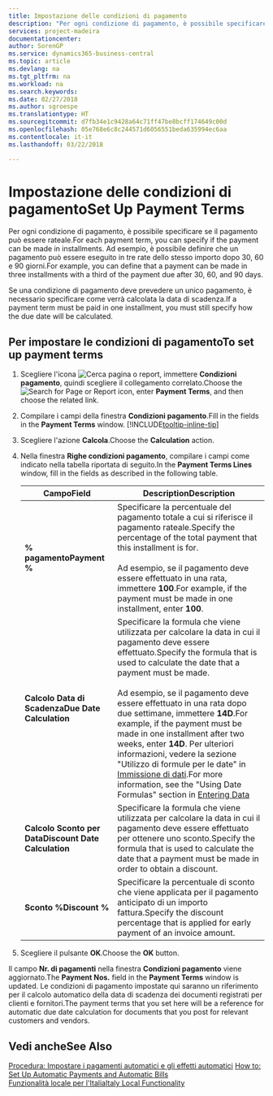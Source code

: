 ```yaml
---
title: Impostazione delle condizioni di pagamento
description: "Per ogni condizione di pagamento, è possibile specificare se il pagamento può essere rateale. Ad esempio, è possibile definire che un pagamento può essere eseguito in tre rate dello stesso importo dopo 30, 60 e 90 giorni."
services: project-madeira
documentationcenter: 
author: SorenGP
ms.service: dynamics365-business-central
ms.topic: article
ms.devlang: na
ms.tgt_pltfrm: na
ms.workload: na
ms.search.keywords: 
ms.date: 02/27/2018
ms.author: sgroespe
ms.translationtype: HT
ms.sourcegitcommit: d7fb34e1c9428a64c71ff47be8bcff174649c00d
ms.openlocfilehash: 05e768e6c8c244571d6056551beda635994ec6aa
ms.contentlocale: it-it
ms.lasthandoff: 03/22/2018

---
```

# <a name="set-up-payment-terms"></a><span data-ttu-id="c40a2-104">Impostazione delle condizioni di pagamento</span><span class="sxs-lookup"><span data-stu-id="c40a2-104">Set Up Payment Terms</span></span>
<span data-ttu-id="c40a2-105">Per ogni condizione di pagamento, è possibile specificare se il pagamento può essere rateale.</span><span class="sxs-lookup"><span data-stu-id="c40a2-105">For each payment term, you can specify if the payment can be made in installments.</span></span> <span data-ttu-id="c40a2-106">Ad esempio, è possibile definire che un pagamento può essere eseguito in tre rate dello stesso importo dopo 30, 60 e 90 giorni.</span><span class="sxs-lookup"><span data-stu-id="c40a2-106">For example, you can define that a payment can be made in three installments with a third of the payment due after 30, 60, and 90 days.</span></span>  

<span data-ttu-id="c40a2-107">Se una condizione di pagamento deve prevedere un unico pagamento, è necessario specificare come verrà calcolata la data di scadenza.</span><span class="sxs-lookup"><span data-stu-id="c40a2-107">If a payment term must be paid in one installment, you must still specify how the due date will be calculated.</span></span>  

## <a name="to-set-up-payment-terms"></a><span data-ttu-id="c40a2-108">Per impostare le condizioni di pagamento</span><span class="sxs-lookup"><span data-stu-id="c40a2-108">To set up payment terms</span></span>  
1.  <span data-ttu-id="c40a2-109">Scegliere l'icona ![Cerca pagina o report](../../media/ui-search/search_small.png "icona Cerca pagina o report"), immettere **Condizioni pagamento**, quindi scegliere il collegamento correlato.</span><span class="sxs-lookup"><span data-stu-id="c40a2-109">Choose the ![Search for Page or Report](../../media/ui-search/search_small.png "Search for Page or Report icon") icon, enter **Payment Terms**, and then choose the related link.</span></span>    
2.  <span data-ttu-id="c40a2-110">Compilare i campi della finestra **Condizioni pagamento**.</span><span class="sxs-lookup"><span data-stu-id="c40a2-110">Fill in the fields in the **Payment Terms** window.</span></span> [!INCLUDE[tooltip-inline-tip](../../includes/tooltip-inline-tip_md.md)]  
3.  <span data-ttu-id="c40a2-111">Scegliere l'azione **Calcola**.</span><span class="sxs-lookup"><span data-stu-id="c40a2-111">Choose the **Calculation** action.</span></span>  
4.  <span data-ttu-id="c40a2-112">Nella finestra **Righe condizioni pagamento**, compilare i campi come indicato nella tabella riportata di seguito.</span><span class="sxs-lookup"><span data-stu-id="c40a2-112">In the **Payment Terms Lines** window, fill in the fields as described in the following table.</span></span>  

    |<span data-ttu-id="c40a2-113">Campo</span><span class="sxs-lookup"><span data-stu-id="c40a2-113">Field</span></span>|<span data-ttu-id="c40a2-114">Description</span><span class="sxs-lookup"><span data-stu-id="c40a2-114">Description</span></span>|  
    |---------------------------------|---------------------------------------|  
    |<span data-ttu-id="c40a2-115">**% pagamento**</span><span class="sxs-lookup"><span data-stu-id="c40a2-115">**Payment %**</span></span>|<span data-ttu-id="c40a2-116">Specificare la percentuale del pagamento totale a cui si riferisce il pagamento rateale.</span><span class="sxs-lookup"><span data-stu-id="c40a2-116">Specify the percentage of the total payment that this installment is for.</span></span><br /><br /> <span data-ttu-id="c40a2-117">Ad esempio, se il pagamento deve essere effettuato in una rata, immettere **100**.</span><span class="sxs-lookup"><span data-stu-id="c40a2-117">For example, if the payment must be made in one installment, enter **100**.</span></span>|  
    |<span data-ttu-id="c40a2-118">**Calcolo Data di Scadenza**</span><span class="sxs-lookup"><span data-stu-id="c40a2-118">**Due Date Calculation**</span></span>|<span data-ttu-id="c40a2-119">Specificare la formula che viene utilizzata per calcolare la data in cui il pagamento deve essere effettuato.</span><span class="sxs-lookup"><span data-stu-id="c40a2-119">Specify the formula that is used to calculate the date that a payment must be made.</span></span><br /><br /> <span data-ttu-id="c40a2-120">Ad esempio, se il pagamento deve essere effettuato in una rata dopo due settimane, immettere **14D**.</span><span class="sxs-lookup"><span data-stu-id="c40a2-120">For example, if the payment must be made in one installment after two weeks, enter **14D**.</span></span> <span data-ttu-id="c40a2-121">Per ulteriori informazioni, vedere la sezione "Utilizzo di formule per le date" in [Immissione di dati](../../ui-enter-data.md).</span><span class="sxs-lookup"><span data-stu-id="c40a2-121">For more information, see the "Using Date Formulas" section in [Entering Data](../../ui-enter-data.md)</span></span>|  
    |<span data-ttu-id="c40a2-122">**Calcolo Sconto per Data**</span><span class="sxs-lookup"><span data-stu-id="c40a2-122">**Discount Date Calculation**</span></span>|<span data-ttu-id="c40a2-123">Specificare la formula che viene utilizzata per calcolare la data in cui il pagamento deve essere effettuato per ottenere uno sconto.</span><span class="sxs-lookup"><span data-stu-id="c40a2-123">Specify the formula that is used to calculate the date that a payment must be made in order to obtain a discount.</span></span>|  
    |<span data-ttu-id="c40a2-124">**Sconto %**</span><span class="sxs-lookup"><span data-stu-id="c40a2-124">**Discount %**</span></span>|<span data-ttu-id="c40a2-125">Specificare la percentuale di sconto che viene applicata per il pagamento anticipato di un importo fattura.</span><span class="sxs-lookup"><span data-stu-id="c40a2-125">Specify the discount percentage that is applied for early payment of an invoice amount.</span></span>|  

5.  <span data-ttu-id="c40a2-126">Scegliere il pulsante **OK**.</span><span class="sxs-lookup"><span data-stu-id="c40a2-126">Choose the **OK** button.</span></span>  

<span data-ttu-id="c40a2-127">Il campo **Nr. di pagamenti** nella finestra **Condizioni pagamento** viene aggiornato.</span><span class="sxs-lookup"><span data-stu-id="c40a2-127">The **Payment Nos.** field in the **Payment Terms** window is updated.</span></span> <span data-ttu-id="c40a2-128">Le condizioni di pagamento impostate qui saranno un riferimento per il calcolo automatico della data di scadenza dei documenti registrati per clienti e fornitori.</span><span class="sxs-lookup"><span data-stu-id="c40a2-128">The payment terms that you set here will be a reference for automatic due date calculation for documents that you post for relevant customers and vendors.</span></span>  

## <a name="see-also"></a><span data-ttu-id="c40a2-129">Vedi anche</span><span class="sxs-lookup"><span data-stu-id="c40a2-129">See Also</span></span>  
 <span data-ttu-id="c40a2-130">[Procedura: Impostare i pagamenti automatici e gli effetti automatici](how-to-set-up-automatic-payments-and-automatic-bills.md) </span><span class="sxs-lookup"><span data-stu-id="c40a2-130">[How to: Set Up Automatic Payments and Automatic Bills](how-to-set-up-automatic-payments-and-automatic-bills.md) </span></span>  
 [<span data-ttu-id="c40a2-131">Funzionalità locale per l'Italia</span><span class="sxs-lookup"><span data-stu-id="c40a2-131">Italy Local Functionality</span></span>](italy-local-functionality.md)   

